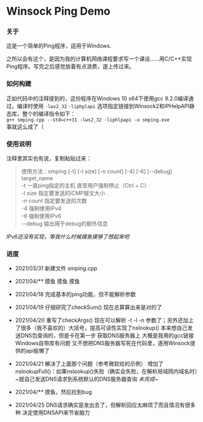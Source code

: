 # Winsock Ping Demo  

### 关于  

  这是一个简单的Ping程序，适用于Windows.  

之所以会有这个，是因为我的计算机网络课程要求写一个课设……用C/C++实现Ping程序。写完之后感觉放着有点浪费，遂上传过来。  

### 如何构建  

  正如代码中的注释提到的，这份程序在Windows 10 x64下使用gcc 9.2.0编译通过。编译时使用 `-lws2_32` `-liphplapi` 选项指定链接到Winsock2和IPHelpAPI静态库，整个的编译指令如下：  
  `g++ smping.cpp --std=c++11 -lws2_32 -liphlpapi -o smping.exe`  
  事就这么成了（

### 使用说明  

  注释里其实也有说，复制粘贴过来：  
  > 使用方法：smping \[-t\] \[-l size\] \[-n count\] \[-4\] \[-6\] \[--debug\] target_name  
  > -t 一直ping指定的主机 直至用户强制停止（Ctrl + C）  
  > -l size 指定要发送的ICMP报文大小  
  > -n count 指定要发送的次数  
  > -4 强制使用IPv4  
  > -6 强制使用IPv6  
  > --debug 输出用于debug的额外信息  

  *IPv6还没有实现，等我什么时候摸鱼摸够了想起来吧*  

### 进度  

* 2021/03/31 新建文件 smping.cpp
* 2021/04/** 摸鱼 摸鱼 摸鱼
* 2021/04/18 完成基本的ping功能，但不能解析参数
* 2021/04/19 仔细研究了checkSum() 现在总算算出来是对的了
* 2021/04/20 重写了checkArgs() 现在可以解析 -t -l -n 参数了；另外还加上了很多（我不喜欢的）大括号，提高可读性实现了nslookup() 本来想自己发送DNS包查询的，但是卡在第一步 获取DNS服务器上 大概是我用的gcc链接Windows自带库有问题 又不想把DNS服务器写死在代码里，遂用Winsock提供的api偷懒了
* 2021/04/21 解决了上面那个问题（参考微软给的示例） 增加了nslookupFull()：如果nslookup()失败（确实会失败，在解析局域网内域名时）~就自己发送DNS请求到系统默认的DNS服务器查询 *未完成*~

* 2021/04/** 摸鱼，然后捡到bug  
* 2021/04/25 DNS请求确实是发出去了，但解析回应太麻烦了而且情况有很多种 决定使用DNSAPI来节省脑力  
